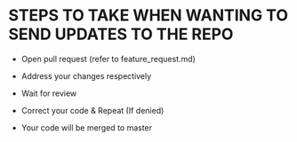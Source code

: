 # STEPS TO TAKE WHEN WANTING TO SEND UPDATES TO THE REPO

* Open pull request (refer to feature_request.md)

* Address your changes respectively

* Wait for review

* Correct your code & Repeat (If denied)

* Your code will be merged to master
